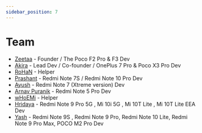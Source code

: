 ```yaml
---
sidebar_position: 7
---
```


# Team # 

- [Zeetaa](https://github.com/NotZeetaa) - Founder / The Poco F2 Pro & F3 Dev
- [Akira](https://github.com/akirasupr) - Lead Dev / Co-founder / OnePlus 7 Pro & Poco X3 Pro Dev
- [RoHaN](https://github.com/reaPeR1010) - Helper
- [Prashant](https://github.com/Prashant-1695) - Redmi Note 7S / Redmi Note 10 Pro Dev
- [Ayush](https://github.com/ImSpiDy) - Redmi Note 7 (Xtreme version) Dev
- [Arnav Puranik](https://github.com/arnavpuranik) - Redmi Note 5 Pro Dev
- [wHoEMi](https://github.com/wHo-EM-i) - Helper
- [Hridaya](https://github.com/kawaaii) - Redmi Note 9 Pro 5G , Mi 10i 5G , Mi 10T Lite , Mi 10T Lite EEA Dev
- [Yash](https://github.com/ayash92) - Redmi Note 9S , Redmi Note 9 Pro, Redmi Note 10 Lite, Redmi Note 9 Pro Max, POCO M2 Pro Dev
